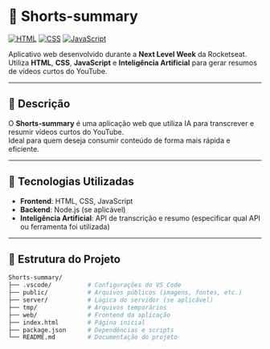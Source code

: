 # 🧠 Shorts-summary

[![HTML](https://img.shields.io/badge/HTML5-E34F26?logo=html5&logoColor=fff)]()
[![CSS](https://img.shields.io/badge/CSS3-1572B6?logo=css3&logoColor=fff)]()
[![JavaScript](https://img.shields.io/badge/JavaScript-323330?logo=javascript&logoColor=F7DF1E)]()

Aplicativo web desenvolvido durante a **Next Level Week** da Rocketseat.  
Utiliza **HTML**, **CSS**, **JavaScript** e **Inteligência Artificial** para gerar resumos de vídeos curtos do YouTube.

---

## 📄 Descrição

O **Shorts-summary** é uma aplicação web que utiliza IA para transcrever e resumir vídeos curtos do YouTube.  
Ideal para quem deseja consumir conteúdo de forma mais rápida e eficiente.

---

## 🚀 Tecnologias Utilizadas

- **Frontend**: HTML, CSS, JavaScript
- **Backend**: Node.js (se aplicável)
- **Inteligência Artificial**: API de transcrição e resumo (especificar qual API ou ferramenta foi utilizada)

---

## 📁 Estrutura do Projeto

```bash
Shorts-summary/
├── .vscode/          # Configurações do VS Code
├── public/           # Arquivos públicos (imagens, fontes, etc.)
├── server/           # Lógica do servidor (se aplicável)
├── tmp/              # Arquivos temporários
├── web/              # Frontend da aplicação
├── index.html        # Página inicial
├── package.json      # Dependências e scripts
└── README.md         # Documentação do projeto
